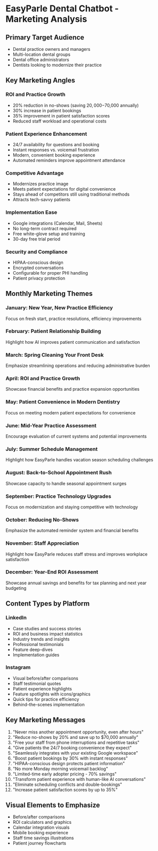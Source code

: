 # EasyParle Dental Chatbot - Marketing Analysis

## Primary Target Audience
- Dental practice owners and managers
- Multi-location dental groups
- Dental office administrators
- Dentists looking to modernize their practice

## Key Marketing Angles

### ROI and Practice Growth
- 20% reduction in no-shows (saving $20,000-$70,000 annually)
- 30% increase in patient bookings
- 35% improvement in patient satisfaction scores
- Reduced staff workload and operational costs

### Patient Experience Enhancement
- 24/7 availability for questions and booking
- Instant responses vs. voicemail frustration
- Modern, convenient booking experience
- Automated reminders improve appointment attendance

### Competitive Advantage
- Modernizes practice image
- Meets patient expectations for digital convenience
- Stays ahead of competitors still using traditional methods
- Attracts tech-savvy patients

### Implementation Ease
- Google integrations (Calendar, Mail, Sheets)
- No long-term contract required
- Free white-glove setup and training
- 30-day free trial period

### Security and Compliance
- HIPAA-conscious design
- Encrypted conversations
- Configurable for proper PHI handling
- Patient privacy protection

## Monthly Marketing Themes

### January: New Year, New Practice Efficiency
Focus on fresh start, practice resolutions, efficiency improvements

### February: Patient Relationship Building
Highlight how AI improves patient communication and satisfaction

### March: Spring Cleaning Your Front Desk
Emphasize streamlining operations and reducing administrative burden

### April: ROI and Practice Growth
Showcase financial benefits and practice expansion opportunities

### May: Patient Convenience in Modern Dentistry
Focus on meeting modern patient expectations for convenience

### June: Mid-Year Practice Assessment
Encourage evaluation of current systems and potential improvements

### July: Summer Schedule Management
Highlight how EasyParle handles vacation season scheduling challenges

### August: Back-to-School Appointment Rush
Showcase capacity to handle seasonal appointment surges

### September: Practice Technology Upgrades
Focus on modernization and staying competitive with technology

### October: Reducing No-Shows
Emphasize the automated reminder system and financial benefits

### November: Staff Appreciation
Highlight how EasyParle reduces staff stress and improves workplace satisfaction

### December: Year-End ROI Assessment
Showcase annual savings and benefits for tax planning and next year budgeting

## Content Types by Platform

### LinkedIn
- Case studies and success stories
- ROI and business impact statistics
- Industry trends and insights
- Professional testimonials
- Feature deep-dives
- Implementation guides

### Instagram
- Visual before/after comparisons
- Staff testimonial quotes
- Patient experience highlights
- Feature spotlights with icons/graphics
- Quick tips for practice efficiency
- Behind-the-scenes implementation

## Key Marketing Messages

1. "Never miss another appointment opportunity, even after hours"
2. "Reduce no-shows by 20% and save up to $70,000 annually"
3. "Free your staff from phone interruptions and repetitive tasks"
4. "Give patients the 24/7 booking convenience they expect"
5. "Seamlessly integrates with your existing Google workspace"
6. "Boost patient bookings by 30% with instant responses"
7. "HIPAA-conscious design protects patient information"
8. "No more Monday morning voicemail backlog"
9. "Limited-time early adopter pricing - 70% savings"
10. "Transform patient experience with human-like AI conversations"
11. "Eliminate scheduling conflicts and double-bookings"
12. "Increase patient satisfaction scores by up to 35%"

## Visual Elements to Emphasize
- Before/after comparisons
- ROI calculators and graphics
- Calendar integration visuals
- Mobile booking experience
- Staff time savings illustrations
- Patient journey flowcharts
